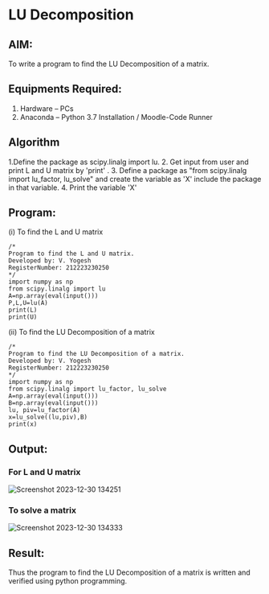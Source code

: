 # LU Decomposition 

## AIM:
To write a program to find the LU Decomposition of a matrix.

## Equipments Required:
1. Hardware – PCs
2. Anaconda – Python 3.7 Installation / Moodle-Code Runner

## Algorithm
1.Define the package as scipy.linalg import lu.
2. Get input from user and print L and U matrix by 'print' .
3. Define a package as "from scipy.linalg import lu_factor, lu_solve" and create the variable as 'X' include the package in that variable.
4. Print the variable 'X' 
 

## Program:
(i) To find the L and U matrix
```
/*
Program to find the L and U matrix.
Developed by: V. Yogesh
RegisterNumber: 212223230250
*/
import numpy as np
from scipy.linalg import lu
A=np.array(eval(input()))
P,L,U=lu(A)
print(L)
print(U)
```
(ii) To find the LU Decomposition of a matrix
```
/*
Program to find the LU Decomposition of a matrix.
Developed by: V. Yogesh
RegisterNumber: 212223230250
*/
import numpy as np
from scipy.linalg import lu_factor, lu_solve
A=np.array(eval(input()))
B=np.array(eval(input()))
lu, piv=lu_factor(A)
x=lu_solve((lu,piv),B)
print(x)
```

## Output:
### For L and U matrix
![Screenshot 2023-12-30 134251](https://github.com/Yogesh-Yogi-1/LU-Decomposition/assets/148514598/555ec6b5-3590-4f47-bb20-099ef8a3a0e7)

### To solve a matrix
![Screenshot 2023-12-30 134333](https://github.com/Yogesh-Yogi-1/LU-Decomposition/assets/148514598/9e73efee-556a-4a77-9e07-9cab7c86b533)

## Result:
Thus the program to find the LU Decomposition of a matrix is written and verified using python programming.


